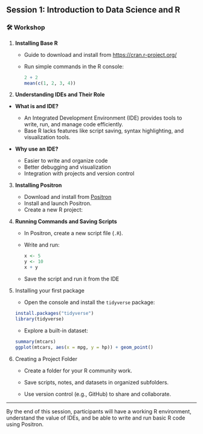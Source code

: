 ## Session 1: Introduction to Data Science and R

### 🛠️ Workshop

1.  **Installing Base R**
    -   Guide to download and install from https://cran.r-project.org/

    -   Run simple commands in the R console:

        ``` r
        2 + 2
        mean(c(1, 2, 3, 4))
        ```
2.  **Understanding IDEs and Their Role**

-   **What is and IDE?**

    -   An Integrated Development Environment (IDE) provides tools to write, run, and manage code efficiently.
    -   Base R lacks features like script saving, syntax highlighting, and visualization tools.

-   **Why use an IDE?**

    -   Easier to write and organize code

    <!-- -->

    -   Better debugging and visualization

    <!-- -->

    -   Integration with projects and version control

3.  **Installing Positron**

    -   Download and install from [Positron](https://posit.co/blog/introducing-positron/)
    -   Install and launch Positron.

    <!-- -->

    -   Create a new R project:

4.  **Running Commands and Saving Scripts**

    -   In Positron, create a new script file (`.R`).

    -   Write and run:

        ``` r
        x <- 5
        y <- 10
        x + y
        ```

    -   Save the script and run it from the IDE

5.  Installing your first package

    -   Open the console and install the `tidyverse` package:

    ``` r
    install.packages("tidyverse")     
    library(tidyverse)
    ```

    -   Explore a built-in dataset:

    ``` r
    summary(mtcars)
    ggplot(mtcars, aes(x = mpg, y = hp)) + geom_point()
    ```

6.  Creating a Project Folder

    -   Create a folder for your R community work.

    -   Save scripts, notes, and datasets in organized subfolders.

    -   Use version control (e.g., GitHub) to share and collaborate.

------------------------------------------------------------------------

By the end of this session, participants will have a working R environment, understand the value of IDEs, and be able to write and run basic R code using Positron.